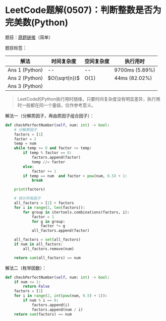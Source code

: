 # LeetCode题解(0507)：判断整数是否为完美数(Python)

题目：[原题链接](https://leetcode-cn.com/problems/perfect-number/)（简单）

题目标签：

| 解法           | 时间复杂度    | 空间复杂度 | 执行用时       |
| -------------- | ------------- | ---------- | -------------- |
| Ans 1 (Python) | --            | --         | 9700ms (5.89%) |
| Ans 2 (Python) | $O(\sqrt{n})$ | O(1)       | 44ms (82.02%)  |
| Ans 3 (Python) |               |            |                |

>  LeetCode的Python执行用时随缘，只要时间复杂度没有明显差异，执行用时一般都在同一个量级，仅作参考意义。

解法一（分解质因子，再由质因子组合因子）：

```python
def checkPerfectNumber(self, num: int) -> bool:
    # 分解质因子
    factors = [1]
    factor = 2
    temp = num
    while temp >= 0 and factor <= temp:
        if temp % factor == 0:
            factors.append(factor)
            temp //= factor
        else:
            factor += 1
        if temp == num  and factor > pow(num, 0.5) + 1:
            break

    print(factors)

    # 统计所有因子
    all_factors = [1] + factors
    for i in range(2, len(factors)):
        for group in itertools.combinations(factors, i):
            factor = 1
            for g in group:
                factor *= g
            all_factors.append(factor)

    all_factors = set(all_factors)
    if num in all_factors:
        all_factors.remove(num)

    return sum(all_factors) == num
```

解法二（枚举因数）：

```python
def checkPerfectNumber(self, num: int) -> bool:
    if num <= 1:
        return False
    factors = [1]
    for i in range(2, int(pow(num, 0.5) + 1)):
        if num % i == 0:
            factors.append(i)
            factors.append(num / i)
    return sum(factors) == num
```